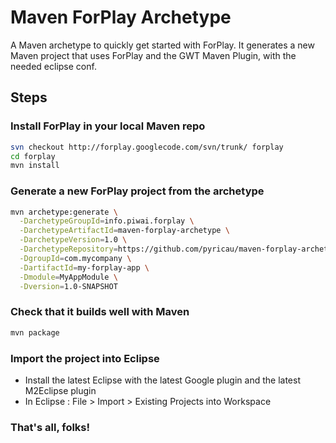 # Maven ForPlay Archetype

A Maven archetype to quickly get started with ForPlay. It generates a new Maven project that uses ForPlay and the GWT Maven Plugin, with the needed eclipse conf.

## Steps

### Install ForPlay in your local Maven repo

```bash
svn checkout http://forplay.googlecode.com/svn/trunk/ forplay
cd forplay
mvn install
```

### Generate a new ForPlay project from the archetype

```bash
mvn archetype:generate \
  -DarchetypeGroupId=info.piwai.forplay \
  -DarchetypeArtifactId=maven-forplay-archetype \
  -DarchetypeVersion=1.0 \
  -DarchetypeRepository=https://github.com/pyricau/maven-forplay-archetype/raw/master/releases \
  -DgroupId=com.mycompany \
  -DartifactId=my-forplay-app \
  -Dmodule=MyAppModule \
  -Dversion=1.0-SNAPSHOT
```

### Check that it builds well with Maven

```bash
mvn package
```

### Import the project into Eclipse

* Install the latest Eclipse with the latest Google plugin and the latest M2Eclipse plugin
* In Eclipse : File > Import > Existing Projects into Workspace

### That's all, folks!
